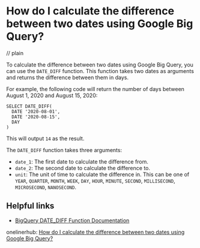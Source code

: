 # How do I calculate the difference between two dates using Google Big Query?
// plain

To calculate the difference between two dates using Google Big Query, you can use the `DATE_DIFF` function. This function takes two dates as arguments and returns the difference between them in days.

For example, the following code will return the number of days between August 1, 2020 and August 15, 2020:

```
SELECT DATE_DIFF(
  DATE '2020-08-01',
  DATE '2020-08-15',
  DAY
)
```

This will output `14` as the result.

The `DATE_DIFF` function takes three arguments:
- `date_1`: The first date to calculate the difference from.
- `date_2`: The second date to calculate the difference to.
- `unit`: The unit of time to calculate the difference in. This can be one of `YEAR`, `QUARTER`, `MONTH`, `WEEK`, `DAY`, `HOUR`, `MINUTE`, `SECOND`, `MILLISECOND`, `MICROSECOND`, `NANOSECOND`.

## Helpful links
- [BigQuery DATE_DIFF Function Documentation](https://cloud.google.com/bigquery/docs/reference/standard-sql/functions-and-operators#date_diff)

onelinerhub: [How do I calculate the difference between two dates using Google Big Query?](https://onelinerhub.com/google-big-query/how-do-i-calculate-the-difference-between-two-dates-using-google-big-query)